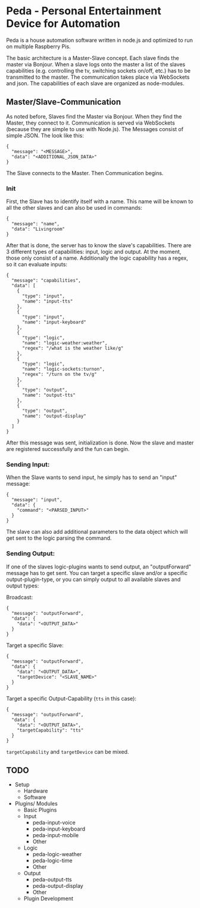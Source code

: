 # Peda - Personal Entertainment Device for Automation

Peda is a house automation software written in node.js and optimized to run on multiple Raspberry Pis.

The basic architecture is a Master-Slave concept. Each slave finds the master via Bonjour. When a slave logs onto the master a list of the slaves capabilities (e.g. controlling the tv, switching sockets on/off, etc.) has to be transmitted to the master. The communication takes place via WebSockets and json. The capabilities of each slave are organized as node-modules.

## Master/Slave-Communication
As noted before, Slaves find the Master via Bonjour. When they find the Master, they connect to it. Communication is served via WebSockets (because they are simple to use with Node.js). The Messages consist of simple JSON. The look like this:
```
{
  "message": "<MESSAGE>",
  "data": "<ADDITIONAL_JSON_DATA>"
}
```
The Slave connects to the Master. Then Communication begins.

### Init

First, the Slave has to identify itself with a name. This name will be known to all the other slaves and can also be used in commands:
```
{ 
  "message": "name",
  "data": "Livingroom"
}
```

After that is done, the server has to know the slave's capabilities. There are 3 different types of capabilities: input, logic and output. At the moment, those only consist of a name. Additionally the logic capability has a regex, so it can evaluate inputs:
```
{
  "message": "capabilities",
  "data": [
    {
      "type": "input",
      "name": "input-tts"
    },
    {
      "type": "input",
      "name": "input-keyboard"
    },
    {
      "type": "logic",
      "name": "logic-weather:weather",
      "regex": "/what is the weather like/g"
    },
    {
      "type": "logic",
      "name": "logic-sockets:turnon",
      "regex": "/turn on the tv/g"
    },
    {
      "type": "output",
      "name": "output-tts"
    },
    {
      "type": "output",
      "name": "output-display"
    }
  ]
}
```

After this message was sent, initialization is done. Now the slave and master are registered successfully and the fun can begin.

### Sending Input:
When the Slave wants to send input, he simply has to send an "input" message:
```
{
  "message": "input",
  "data": {
    "command": "<PARSED_INPUT>"
  }
}
```
The slave can also add additional parameters to the data object which will get sent to the logic parsing the command.

### Sending Output:
If one of the slaves logic-plugins wants to send output, an "outputForward" message has to get sent. You can target a specific slave and/or a specific output-plugin-type, or you can simply output to all available slaves and output types:

Broadcast:
```
{
  "message": "outputForward",
  "data": {
    "data": "<OUTPUT_DATA>"
  }
}
```

Target a specific Slave:
```
{
  "message": "outputForward",
  "data": {
    "data": "<OUTPUT_DATA>",
    "targetDevice": "<SLAVE_NAME>"
  }
}
```

Target a specific Output-Capability (`tts` in this case):
```
{
  "message": "outputForward",
  "data": {
    "data": "<OUTPUT_DATA>",
    "targetCapability": "tts"
  }
}
```

`targetCapability` and `targetDevice` can be mixed.


## TODO
* Setup
  * Hardware
  * Software
* Plugins/ Modules
  *  Basic Plugins
    * Input
      * peda-input-voice
      * peda-input-keyboard
      * peda-input-mobile
      * Other
    * Logic
      * peda-logic-weather
      * peda-logic-time
      * Other
    * Output
      * peda-output-tts
      * peda-output-display
      * Other
  * Plugin Development


